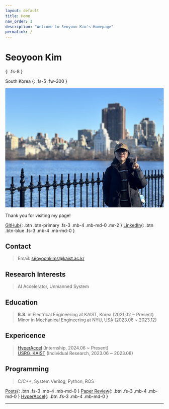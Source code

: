 ```yaml
---
layout: default
title: Home
nav_order: 1
description: "Welcome to Seoyoon Kim's Homepage"
permalink: /
---
```


# Seoyoon Kim
{: .fs-8 }

South Korea
{: .fs-5 .fw-300 }

![ex_screenshot](./assets/images/me2.jpg)  

Thank you for visiting my page!  

[GitHub][GitHub]{: .btn .btn-primary .fs-3 .mb-4 .mb-md-0 .mr-2 }
[LinkedIn][LinkedIn]{: .btn .btn-blue .fs-3 .mb-4 .mb-md-0 }  


## Contact  

> Email: <seoyoonkims@kaist.ac.kr>  

## Research Interests  

> AI Accelerator, Unmanned System


## Education  

> **B.S.** in Electrical Engineering at KAIST, Korea (2021.02 ~ Present)  
> Minor in Mechanical Engineering at NYU, USA (2023.08 ~ 2023.12)


## Expericence  
> [HyperAccel](https://hyperaccel.ai/) (Internship, 2024.06 ~ Present)  
> [USRG, KAIST](http://unmanned.kaist.ac.kr/) (Individual Research, 2023.06 ~ 2023.08)


## Programming  

> C/C++, System Verilog, Python, ROS  



[Posts][Posts]{: .btn .fs-3 .mb-4 .mb-md-0 }
[Paper Review][Paper Review]{: .btn .fs-3 .mb-4 .mb-md-0 }
[HyperAccel][HyperAccel]{: .btn .fs-3 .mb-4 .mb-md-0 }  

---
[GitHub]: https://github.com/seoyoonkims
[LinkedIn]: https://www.linkedin.com/in/kim-seoyoon-9085b3319/
[Posts]: https://seoyoonkims.github.io/docs/posts/
[Paper Review]: https://seoyoonkims.github.io/docs/paper_review/
[HyperAccel]: https://seoyoonkims.github.io/docs/HyperAccel/
